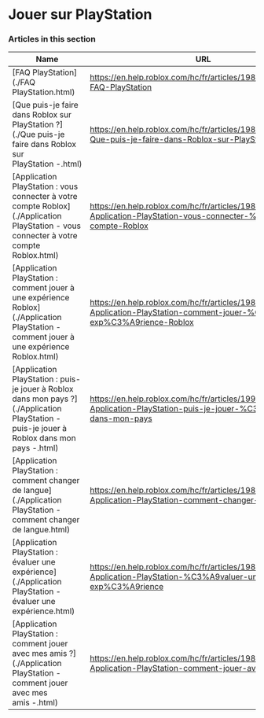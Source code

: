 # Jouer sur PlayStation  
### Articles in this section
Name|URL
-|-
[FAQ PlayStation](./FAQ PlayStation.html) |https://en.help.roblox.com/hc/fr/articles/19816103303572-FAQ-PlayStation
[Que puis-je faire dans Roblox sur PlayStation ?](./Que puis-je faire dans Roblox sur PlayStation -.html) |https://en.help.roblox.com/hc/fr/articles/19880023697428-Que-puis-je-faire-dans-Roblox-sur-PlayStation
[Application PlayStation : vous connecter à votre compte Roblox](./Application PlayStation - vous connecter à votre compte Roblox.html) |https://en.help.roblox.com/hc/fr/articles/19882211071892-Application-PlayStation-vous-connecter-%C3%A0-votre-compte-Roblox
[Application PlayStation : comment jouer à une expérience Roblox](./Application PlayStation - comment jouer à une expérience Roblox.html) |https://en.help.roblox.com/hc/fr/articles/19812530807444-Application-PlayStation-comment-jouer-%C3%A0-une-exp%C3%A9rience-Roblox
[Application PlayStation : puis-je jouer à Roblox dans mon pays ?](./Application PlayStation - puis-je jouer à Roblox dans mon pays -.html) |https://en.help.roblox.com/hc/fr/articles/19909075523604-Application-PlayStation-puis-je-jouer-%C3%A0-Roblox-dans-mon-pays
[Application PlayStation : comment changer de langue](./Application PlayStation - comment changer de langue.html) |https://en.help.roblox.com/hc/fr/articles/19816808772372-Application-PlayStation-comment-changer-de-langue
[Application PlayStation : évaluer une expérience](./Application PlayStation - évaluer une expérience.html) |https://en.help.roblox.com/hc/fr/articles/19882247523476-Application-PlayStation-%C3%A9valuer-une-exp%C3%A9rience
[Application PlayStation : comment jouer avec mes amis ?](./Application PlayStation - comment jouer avec mes amis -.html) |https://en.help.roblox.com/hc/fr/articles/19880402518164-Application-PlayStation-comment-jouer-avec-mes-amis